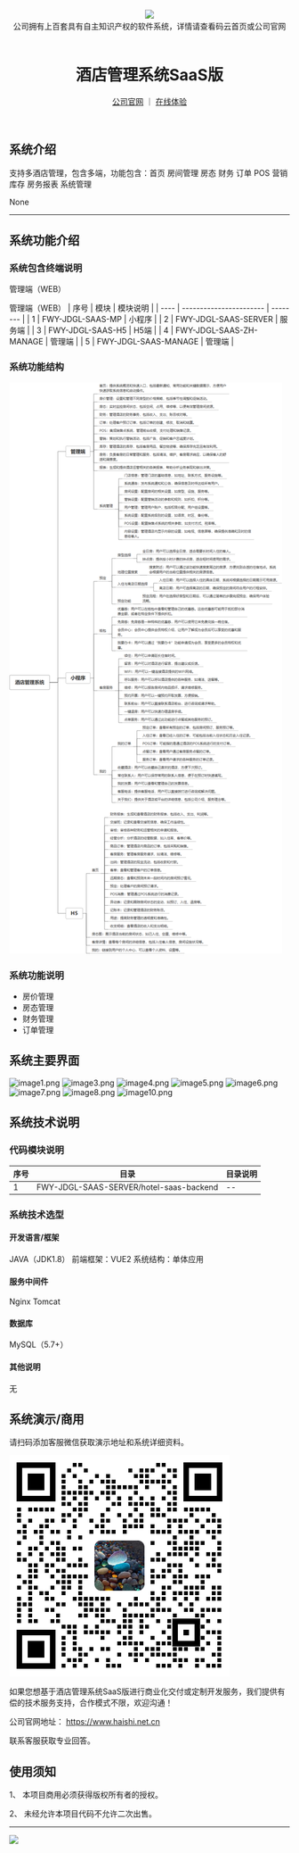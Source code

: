 <br/>

<div align="center" >
    <img src="https://www.haishi.net.cn/img/17f49ecef80e4c6248070c401a94c032.0ff19479.png" />
<br/>
<div>公司拥有上百套具有自主知识产权的软件系统，详情请查看码云首页或公司官网</div>
</div>

<div align="center">
<br/>
<h1>酒店管理系统SaaS版</h1>

<a href="https://www.haishi.net.cn/">公司官网</a> ｜ <a href="https://www.haishi.net.cn/">在线体验</a>

<br/>

</div>


## 系统介绍


支持多酒店管理，包含多端，功能包含：首页
房间管理
房态
财务
订单
POS
营销
库存
房务报表
系统管理

None
                


<hr/>

## 系统功能介绍

### 系统包含终端说明

管理端（WEB）

管理端（WEB）
| 序号 | 模块                    | 模块说明 |
| ---- | ----------------------- | -------- |
| 1    | FWY-JDGL-SAAS-MP        | 小程序   |
| 2    | FWY-JDGL-SAAS-SERVER    | 服务端   |
| 3    | FWY-JDGL-SAAS-H5        | H5端     |
| 4    | FWY-JDGL-SAAS-ZH-MANAGE | 管理端   |
| 5    | FWY-JDGL-SAAS-MANAGE    | 管理端   |

### 系统功能结构

![](./images/swdt.png)

### 系统功能说明

- 房价管理
- 房态管理
- 财务管理
- 订单管理

## 系统主要界面

![image1.png](http://codeimg.haishi.net.cn/FWY-JDGL-SAAS_1.png)
![image3.png](http://codeimg.haishi.net.cn/FWY-JDGL-SAAS_3.png)
![image4.png](http://codeimg.haishi.net.cn/FWY-JDGL-SAAS_4.png)
![image5.png](http://codeimg.haishi.net.cn/FWY-JDGL-SAAS_5.png)
![image6.png](http://codeimg.haishi.net.cn/FWY-JDGL-SAAS_6.png)
![image7.png](http://codeimg.haishi.net.cn/FWY-JDGL-SAAS_7.png)
![image8.png](http://codeimg.haishi.net.cn/FWY-JDGL-SAAS_8.png)
![image10.png](http://codeimg.haishi.net.cn/FWY-JDGL-SAAS_10.png)

## 系统技术说明

### 代码模块说明

| 序号 | 目录                                    | 目录说明 |
| ---- | --------------------------------------- | -------- |
| 1    | FWY-JDGL-SAAS-SERVER/hotel-saas-backend | --       |

### 系统技术选型

#### 开发语言/框架

JAVA（JDK1.8）
前端框架：VUE2
系统结构：单体应用

#### 服务中间件

Nginx
Tomcat

#### 数据库

MySQL（5.7+）

#### 其他说明

无


## 系统演示/商用

请扫码添加客服微信获取演示地址和系统详细资料。

![](./images/kf.png)

如果您想基于酒店管理系统SaaS版进行商业化交付或定制开发服务，我们提供有偿的技术服务支持，合作模式不限，欢迎沟通！

公司官网地址： <a href="https://www.haishi.net.cn/">https://www.haishi.net.cn</a>

联系客服获取专业回答。


## 使用须知

1、 本项目商用必须获得版权所有者的授权。

2、 未经允许本项目代码不允许二次出售。

<hr/>

![](./images/gsjj.png)